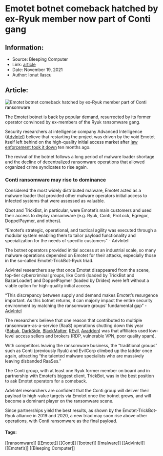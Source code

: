 # Emotet botnet comeback hatched by ex-Ryuk member now part of Conti gang
### 

## Information:
+ Source: Bleeping Computer
+ Link: [article](https://www.bleepingcomputer.com/news/security/emotet-botnet-comeback-hatched-by-ex-ryuk-member-now-part-of-conti-gang/)
+ Date: November 19, 2021
+ Author: Ionut Ilascu


## Article:
![Emotet botnet comeback hatched by ex-Ryuk member part of Conti ransomware](https://www.bleepstatic.com/content/hl-images/2020/10/06/Emotet-map.jpg)


The Emotet botnet is back by popular demand, resurrected by its former operator convinced by ex-members of the Ryuk ransomware gang.


Security researchers at intelligence company Advanced Intelligence ([AdvIntel](https://www.advintel.io/)) believe that restarting the project was driven by the void Emotet itself left behind on the high-quality initial access market after [law enforcement took it down](https://www.bleepingcomputer.com/news/security/emotet-botnet-disrupted-after-global-takedown-operation/) ten months ago.


The revival of the botnet follows a long period of malware loader shortage and the decline of decentralized ransomware operations that allowed organized crime syndicates to rise again.


### Conti ransomware may rise to dominance


Considered the most widely distributed malware, Emotet acted as a malware loader that provided other malware operators initial access to infected systems that were assessed as valuable.


Qbot and TrickBot, in particular, were Emotet’s main customers and used their access to deploy ransomware (e.g. Ryuk, Conti, ProLock, Egregor, DoppelPaymer, and others).



“Emotet’s strategic, operational, and tactical agility was executed through a modular system enabling them to tailor payload functionality and specialization for the needs of specific customers” - AdvIntel



The botnet operators provided initial access at an industrial scale, so many malware operations depended on Emotet for their attacks, especially those in the so-called Emotet-TrickBot-Ryuk triad.


AdvIntel researchers say that once Emotet disappeared from the scene, top-tier cybercriminal groups, like Conti (loaded by TrickBot and BazarLoader) and DoppelPaymer (loaded by Dridex) were left without a viable option for high-quality initial access.



“This discrepancy between supply and demand makes Emotet’s resurgence important. As this botnet returns, it can majorly impact the entire security environment by matching the ransomware groups’ fundamental gap” - [AdvIntel](https://www.advintel.io/post/corporate-loader-emotet-history-of-x-project-return-for-ransomware)



The researchers believe that one reason that contributed to multiple ransomware-as-a-service (RaaS) operations shutting down this year ([Babuk](https://www.bleepingcomputer.com/news/security/babuk-quits-ransomware-encryption-focuses-on-data-theft-extortion/), [DarkSide](https://www.bleepingcomputer.com/news/security/darkside-ransomware-servers-reportedly-seized-operation-shuts-down/), [BlackMatter](https://www.bleepingcomputer.com/news/security/blackmatter-ransomware-claims-to-be-shutting-down-due-to-police-pressure/), [REvil](https://www.bleepingcomputer.com/news/security/revil-ransomware-shuts-down-again-after-tor-sites-were-hijacked/), [Avaddon](https://www.bleepingcomputer.com/news/security/avaddon-ransomware-shuts-down-and-releases-decryption-keys/)) was that affiliates used low-level access sellers and brokers (RDP, vulnerable VPN, poor quality spam).


With competitors leaving the ransomware business, the “traditional groups” such as Conti (previously Ryuk) and EvilCorp climbed up the ladder once again, attracting “the talented malware specialists who are massively leaving disbanded RaaSes.”


The Conti group, with at least one Ryuk former member on board and in partnership with Emotet’s biggest client, TrickBot, was in the best position to ask Emotet operators for a comeback.


AdvIntel researchers are confident that the Conti group will deliver their payload to high-value targets via Emotet once the botnet grows, and will become a dominant player on the ransomware scene.


Since partnerships yield the best results, as shown by the Emotet-TrickBot-Ryuk alliance in 2019 and 2020, a new triad may soon rise above other operations, with Conti ransomware as the final payload.




#### Tags:
[[ransomware]] [[Emotet]] [[Conti]] [[botnet]] [[malware]] [[AdvIntel]] [[Emotet’s]] [[Bleeping Computer]]
